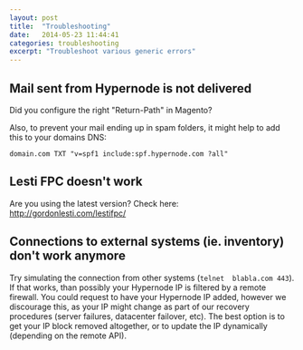 ```yaml
---
layout: post
title:  "Troubleshooting"
date:   2014-05-23 11:44:41
categories: troubleshooting
excerpt: "Troubleshoot various generic errors"
---
```


## Mail sent from Hypernode is not delivered

Did you configure the right "Return-Path" in Magento? 

Also, to prevent your mail ending up in spam folders, it might help to add this to your domains DNS:

```
domain.com TXT "v=spf1 include:spf.hypernode.com ?all"
```

## Lesti FPC doesn't work

Are you using the latest version? Check here: http://gordonlesti.com/lestifpc/

## Connections to external systems (ie. inventory) don't work anymore

Try simulating the connection from other systems (```telnet 
blabla.com 443```). If that works, than possibly your Hypernode IP 
is filtered by a remote firewall. You could request to have your 
Hypernode IP added, however we discourage this, as your IP might 
change as part of our recovery procedures (server failures, 
datacenter failover, etc). The best option is to get your IP block 
removed altogether, or to update the IP dynamically (depending on 
the remote API). 
